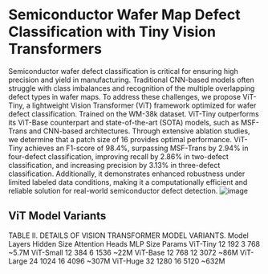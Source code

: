# Semiconductor Wafer Map Defect Classification with Tiny Vision Transformers
Semiconductor wafer defect classification is critical for ensuring high precision and yield in manufacturing. Traditional CNN-based models often struggle with class imbalances and recognition of the multiple overlapping defect types in wafer maps. To address these challenges, we propose ViT-Tiny, a lightweight Vision Transformer (ViT) framework optimized for wafer defect classification. Trained on the WM-38k dataset. ViT-Tiny outperforms its ViT-Base counterpart and state-of-the-art (SOTA) models, such as MSF-Trans and CNN-based architectures. Through extensive ablation studies, we determine that a patch size of 16 provides optimal performance. ViT-Tiny achieves an F1-score of 98.4%, surpassing MSF-Trans by 2.94% in four-defect classification, improving recall by 2.86% in two-defect classification, and increasing precision by 3.13% in three-defect classification. Additionally, it demonstrates enhanced robustness under limited labeled data conditions, making it a computationally efficient and reliable solution for real-world semiconductor defect detection.
![image](https://github.com/user-attachments/assets/4a101e7b-5235-4ccf-b05c-16a5c167c123)
## ViT Model Variants 
TABLE II. 	DETAILS OF VISION TRANSFORMER MODEL VARIANTS.
Model	Layers	Hidden Size	Attention Heads	MLP Size	Params
ViT-Tiny	12	192	3	768	~5.7M
ViT-Small	12	384	6	1536	~22M
ViT-Base	12	768	12	3072	~86M
ViT-Large	24	1024	16	4096	~307M
ViT-Huge	32	1280	16	5120	~632M
